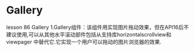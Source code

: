 # Gallery

lesson 86 Gallery
1.Gallery组件：该组件用实现图片拖动效果，但在API16后不建议使用,可以从其他水平滚动部件包括从支持库horizontalscrollview和viewpager                中替代它.它实现一个用户可以拖动的图片浏览器的效果.
